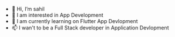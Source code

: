 - 👋 Hi, I’m sahil
- 👀 I am interested in App Development
- 🌱 I am currently learning on Flutter App Devlopment
- 📫 I wan't to be a Full Stack developer in Application Devlopment

<!---
sahil/sahil is a ✨ special ✨ repository because its `README.md` (this file) appears on your GitHub profile.
You can click the Preview link to take a look at your changes.
--->
